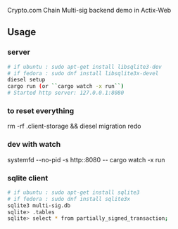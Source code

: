 Crypto.com Chain Multi-sig backend demo in Actix-Web

## Usage

### server

```bash
# if ubuntu : sudo apt-get install libsqlite3-dev
# if fedora : sudo dnf install libsqlite3x-devel
diesel setup
cargo run (or ``cargo watch -x run``)
# Started http server: 127.0.0.1:8080
```

### to reset everything

rm -rf .client-storage && diesel migration redo

### dev with watch

systemfd --no-pid -s http::8080 -- cargo watch -x run

### sqlite client

```bash
# if ubuntu : sudo apt-get install sqlite3
# if fedora : sudo dnf install sqlite3x
sqlite3 multi-sig.db
sqlite> .tables
sqlite> select * from partially_signed_transaction;
```
